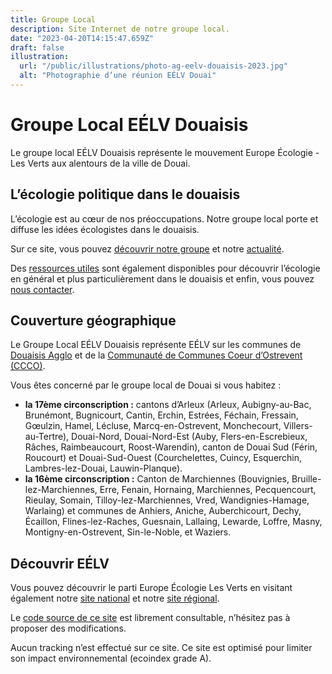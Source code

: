```yaml
---
title: Groupe Local
description: Site Internet de notre groupe local.
date: "2023-04-20T14:15:47.659Z"
draft: false
illustration:
  url: "/public/illustrations/photo-ag-eelv-douaisis-2023.jpg"
  alt: "Photographie d’une réunion EÉLV Douai"
---
```


# Groupe Local EÉLV Douaisis

Le groupe local EÉLV Douaisis représente le mouvement Europe Écologie - Les Verts aux alentours de la ville de Douai.

## L’écologie politique dans le douaisis

L’écologie est au cœur de nos préoccupations. Notre groupe local porte et diffuse les idées écologistes dans le douaisis.

Sur ce site, vous pouvez [découvrir notre groupe](/a_propos) et notre [actualité](/actualite).

Des [ressources utiles](/ressources) sont également disponibles pour découvrir l’écologie en général et plus particulièrement dans le douaisis et enfin, vous pouvez [nous contacter](/contact).

## Couverture géographique

Le Groupe Local EÉLV Douaisis représente EÉLV sur les communes de [Douaisis Agglo](https://douaisis-agglo.com) et de la [Communauté de Communes Coeur d’Ostrevent (CCCO)](https://www.cc-coeurdostrevent.fr/).

Vous êtes concerné par le groupe local de Douai si vous habitez :

- **la 17ème circonscription :** cantons d’Arleux (Arleux, Aubigny-au-Bac, Brunémont, Bugnicourt, Cantin, Erchin, Estrées, Féchain, Fressain, Gœulzin, Hamel, Lécluse, Marcq-en-Ostrevent, Monchecourt, Villers-au-Tertre), Douai-Nord, Douai-Nord-Est (Auby, Flers-en-Escrebieux, Râches, Raimbeaucourt, Roost-Warendin), canton de Douai Sud (Férin, Roucourt) et Douai-Sud-Ouest (Courchelettes, Cuincy, Esquerchin, Lambres-lez-Douai, Lauwin-Planque).
- **la 16ème circonscription :** Canton de Marchiennes (Bouvignies, Bruille-lez-Marchiennes, Erre, Fenain, Hornaing, Marchiennes, Pecquencourt, Rieulay, Somain, Tilloy-lez-Marchiennes, Vred, Wandignies-Hamage, Warlaing) et communes de Anhiers, Aniche, Auberchicourt, Dechy, Écaillon, Flines-lez-Raches, Guesnain, Lallaing, Lewarde, Loffre, Masny, Montigny-en-Ostrevent, Sin-le-Noble, et Waziers.

## Découvrir EÉLV

Vous pouvez découvrir le parti Europe Écologie Les Verts en visitant
également notre [site national](https://eelv.fr/) et notre [site régional](https://npdc.eelv.fr/).

Le [code source de ce site](https://github.com/nfroidure/eelv-douai "Voir la source") est librement consultable, n’hésitez pas à proposer des modifications.

Aucun tracking n’est effectué sur ce site. Ce site est optimisé pour
limiter son impact environnemental (ecoindex grade A).
